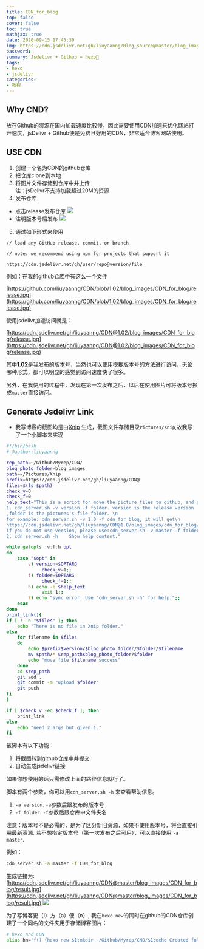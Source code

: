 ```yaml
---
title: CDN_for_blog
top: false
cover: false
toc: true
mathjax: true
date: 2020-09-15 17:45:39
img: https://cdn.jsdelivr.net/gh/liuyaanng/Blog_source@master/blog_images/CDN_for_blog/img.png
password:
summary: Jsdelivr + Github = hexo🥰
tags:
- hexo 
- jsdelivr
categories:
- 教程
---
```


## Why CND?
放在Github的资源在国内加载速度比较慢，因此需要使用CDN加速来优化网站打开速度，jsDelivr + Github便是免费且好用的CDN，非常适合博客网站使用。


## USE CDN

1. 创建一个名为CDN的github仓库
2. 把仓库clone到本地
3. 将图片文件存储到仓库中并上传     
注：jsDelivr不支持加载超过20M的资源
4. 发布仓库
- 点击release发布仓库
![](https://cdn.jsdelivr.net/gh/liuyaanng/Blog_source@master/blog_images/CDN_for_blog/release.jpg)  
- 注明版本号后发布
![](https://cdn.jsdelivr.net/gh/liuyaanng/Blog_source@master/blog_images/CDN_for_blog/release_number.jpg) 
5. 通过如下形式来使用

```
// load any GitHub release, commit, or branch

// note: we recommend using npm for projects that support it

https://cdn.jsdelivr.net/gh/user/repo@version/file
```

例如：在我的github仓库中有这么一个文件

[https://github.com/liuyaanng/CDN/blob/1.02/blog_images/CDN_for_blog/release.jpg](https://github.com/liuyaanng/CDN/blob/1.02/blog_images/CDN_for_blog/release.jpg)

使用jsdelivr加速访问就是：

[https://cdn.jsdelivr.net/gh/liuyaanng/CDN@1.02/blog_images/CDN_for_blog/release.jpg](https://cdn.jsdelivr.net/gh/liuyaanng/CDN@1.02/blog_images/CDN_for_blog/release.jpg) 

其中**1.02**是我发布的版本号，当然也可以使用模糊版本号的方法进行访问，无论哪种形式，都可以明显的感觉到访问速度快了很多。

另外，在我使用的过程中，发现在第一次发布之后，以后在使用图片可将版本号换成`master`直接访问。


## Generate Jsdelivr Link

- 我写博客的截图均是由[Xnip](https://zh.xnipapp.com/) 生成，截图文件存储目录`Pictures/Xnip`,故我写了一个小脚本来实现

```bash
#!/bin/bash
# @author:liuyaanng

rep_path=~/Github/Myrep/CDN/
blog_photo_folder=blog_images
path=~/Pictures/Xnip
prefix=https://cdn.jsdelivr.net/gh/liuyaanng/CDN@
files=$(ls $path)
check_v=0
check_f=0
help_text="This is a script for move the picture files to github, and get the jsdelivr link quickly. This scripts run with 2 arguments.\n
1. cdn_server.sh -v version -f folder. version is the release version
,folder is the pictures's file folder. \n
for example: cdn_server.sh -v 1.0 -f cdn_for_blog, it will get\n
https://cdn.jsdelivr.net/gh/liuyaanng/CDN@1.0/blog_images/cdn_for_blog/filename\n
if you do not use version, please use:cdn_server.sh -v master -f foldername.
2. cdn_server.sh -h    Show help content."

while getopts :v:f:h opt
do
	case "$opt" in
		v) version=$OPTARG
			 check_v=1;;
		f) folder=$OPTARG
			 check_f=1;;
		h) echo -e $help_text
			 exit 1;;
		?) echo "sync error. Use 'cdn_server.sh -h' for help.";;
	esac
done
print_link(){
if [ ! -n "$files" ]; then
	echo "There is no file in Xnip folder."
else
	for filename in $files
	do
		echo $prefix$version/$blog_photo_folder/$folder/$filename
		mv $path/* $rep_path$blog_photo_folder/$folder
		echo "move file $filename success"
	done
	cd $rep_path
	git add .
	git commit -m "upload $folder"
	git push
fi
}

if [ $check_v -eq $check_f ]; then
	print_link
else
	echo "need 2 args but given 1."
fi
```


该脚本有以下功能：

1. 将截图转到github仓库中并提交
2. 自动生成jsdelivr链接

如果你想使用的话只需修改上面的路径信息就行了。

脚本有两个参数，你可以用`cdn_server.sh -h` 来查看帮助信息。

1. `-a version`. `-a`参数后跟发布的版本号
2. `-f folder`. `-f`参数后跟仓库中文件夹名

注意：版本号不是必需的，是为了区分新旧资源，如果不使用版本号，将会直接引用最新资源. 若不想指定版本号（第一次发布之后可用），可以直接使用 `-a master`.

例如：

```bash
cdn_server.sh -a master -f CDN_for_blog
```

生成链接为: [https://cdn.jsdelivr.net/gh/liuyaanng/CDN@master/blog_images/CDN_for_blog/result.jpg](https://cdn.jsdelivr.net/gh/liuyaanng/CDN@master/blog_images/CDN_for_blog/result.jpg) 
![](https://cdn.jsdelivr.net/gh/liuyaanng/CDN@master/blog_images/CDN_for_blog/result.jpg) 

为了写博客更（l）方（a）便（n）, 我在`hexo new`的同时在github的CDN仓库创建了一个同名的文件夹用于存储博客图片：

```bash
# hexo and CDN
alias hn='f() {hexo new $1;mkdir ~/Github/Myrep/CND/$1;echo Created folder ~/Github/Myrep/CND/$1};f'
```




